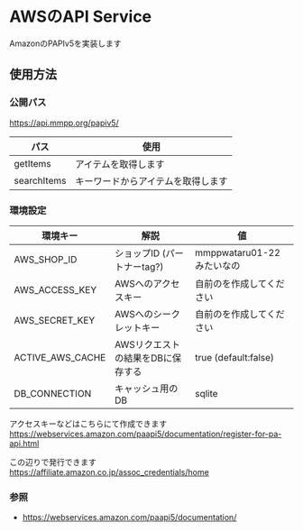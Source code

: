 # AWSのAPI Service

AmazonのPAPIv5を実装します

## 使用方法

### 公開パス
 https://api.mmpp.org/papiv5/

|  パス  |  使用  |
| ---- | ---- |
|  getItems  |  アイテムを取得します  |
|  searchItems  |  キーワードからアイテムを取得します  |

### 環境設定

| 環境キー | 解説 | 値 |
| ---- | ---- | ---- |
|  AWS_SHOP_ID | ショップID (パートナーtag?) | mmppwataru01-22みたいなの |
| AWS_ACCESS_KEY | AWSへのアクセスキー | 自前のを作成してください |
| AWS_SECRET_KEY | AWSへのシークレットキー | 自前のを作成してください |
| ACTIVE_AWS_CACHE | AWSリクエストの結果をDBに保存する | true (default:false) |
| DB_CONNECTION | キャッシュ用のDB | sqlite |

アクセスキーなどはこちらにて作成できます
https://webservices.amazon.com/paapi5/documentation/register-for-pa-api.html

この辺りで発行できます
https://affiliate.amazon.co.jp/assoc_credentials/home

### 参照

- https://webservices.amazon.com/paapi5/documentation/

